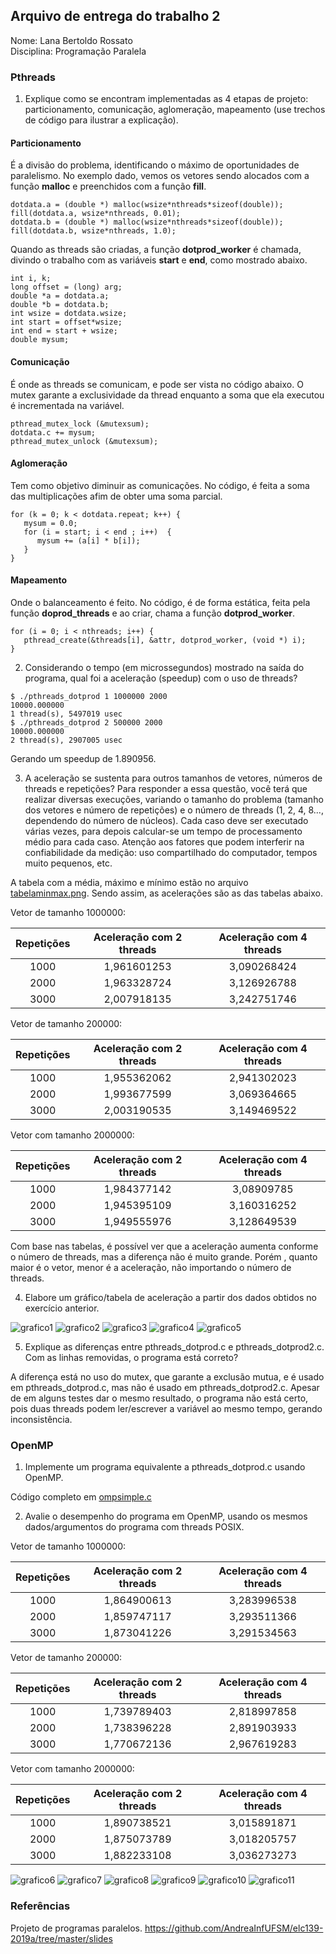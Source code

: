 ## Arquivo de entrega do trabalho 2

Nome: Lana Bertoldo Rossato  
Disciplina: Programação Paralela

### Pthreads

1. Explique como se encontram implementadas as 4 etapas de projeto: particionamento, comunicação, aglomeração, mapeamento (use trechos de código para ilustrar a explicação).
#### Particionamento 
É a divisão do problema, identificando o máximo de oportunidades de paralelismo. No exemplo dado, vemos os vetores sendo alocados com a função **malloc** e preenchidos com a função **fill**.
```
dotdata.a = (double *) malloc(wsize*nthreads*sizeof(double));
fill(dotdata.a, wsize*nthreads, 0.01);
dotdata.b = (double *) malloc(wsize*nthreads*sizeof(double));
fill(dotdata.b, wsize*nthreads, 1.0);
```
Quando as threads são criadas, a função **dotprod_worker** é chamada, divindo o trabalho com as variáveis **start** e **end**, como mostrado abaixo.
```
int i, k;
long offset = (long) arg;
double *a = dotdata.a;
double *b = dotdata.b;     
int wsize = dotdata.wsize;
int start = offset*wsize;
int end = start + wsize;
double mysum;
```
#### Comunicação
É onde as threads se comunicam, e pode ser vista no código abaixo. O mutex garante a exclusividade da thread enquanto a soma que ela executou é incrementada na variável.
```
pthread_mutex_lock (&mutexsum);
dotdata.c += mysum;
pthread_mutex_unlock (&mutexsum);
```
#### Aglomeração
Tem como objetivo diminuir as comunicações. No código, é feita a soma das multiplicações afim de obter uma soma parcial.
```
for (k = 0; k < dotdata.repeat; k++) {
   mysum = 0.0;
   for (i = start; i < end ; i++)  {
      mysum += (a[i] * b[i]);
   }
}
```
#### Mapeamento
Onde o balanceamento é feito. No código, é de forma estática, feita pela função **doprod_threads** e ao criar, chama a função **dotprod_worker**.
```
for (i = 0; i < nthreads; i++) {
   pthread_create(&threads[i], &attr, dotprod_worker, (void *) i);
}
```

2. Considerando o tempo (em microssegundos) mostrado na saída do programa, qual foi a aceleração (speedup) com o uso de threads?
```
$ ./pthreads_dotprod 1 1000000 2000
10000.000000
1 thread(s), 5497019 usec
$ ./pthreads_dotprod 2 500000 2000
10000.000000
2 thread(s), 2907005 usec
```
Gerando um speedup de 1.890956.

3. A aceleração se sustenta para outros tamanhos de vetores, números de threads e repetições? Para responder a essa questão, você terá que realizar diversas execuções, variando o tamanho do problema (tamanho dos vetores e número de repetições) e o número de threads (1, 2, 4, 8..., dependendo do número de núcleos). Cada caso deve ser executado várias vezes, para depois calcular-se um tempo de processamento médio para cada caso. Atenção aos fatores que podem interferir na confiabilidade da medição: uso compartilhado do computador, tempos muito pequenos, etc.

A tabela com a média, máximo e mínimo estão no arquivo [tabelaminmax.png](pthreads_dotprod/tabelaminmax.PNG). Sendo assim, as acelerações são as das tabelas abaixo.

Vetor de tamanho 1000000:

Repetições | Aceleração com 2 threads | Aceleração com 4 threads
:---------:|:------------------------:|:------------------------:
 1000      |   	1,961601253	        |      3,090268424
 2000	     |      1,963328724         |   	3,126926788
 3000      |     	2,007918135	        |      3,242751746

Vetor de tamanho 200000:

Repetições | Aceleração com 2 threads | Aceleração com 4 threads
:---------:|:------------------------:|:------------------------:
 1000      |    	1,955362062         |     2,941302023
 2000	     |      1,993677599         |  	  3,069364665
 3000	     |      2,003190535         |  	  3,149469522

Vetor com tamanho 2000000:  

Repetições | Aceleração com 2 threads | Aceleração com 4 threads
:---------:|:------------------------:|:------------------------:
 1000	     |      1,984377142	        |     3,08909785
 2000	     |      1,945395109	        |     3,160316252
 3000	     |      1,949555976	        |     3,128649539

Com base nas tabelas, é possível ver que a aceleração aumenta conforme o número de threads, mas a diferença não é muito grande. Porém , quanto maior é o vetor, menor é a aceleração, não importando o número de threads. 

4. Elabore um gráfico/tabela de aceleração a partir dos dados obtidos no exercício anterior.

![grafico1](pthreads_dotprod/grafico1.png)
![grafico2](pthreads_dotprod/grafico2.png)
![grafico3](pthreads_dotprod/grafico3.png)
![grafico4](pthreads_dotprod/grafico4.png)
![grafico5](pthreads_dotprod/grafico5.png)

5. Explique as diferenças entre pthreads_dotprod.c e pthreads_dotprod2.c. Com as linhas removidas, o programa está correto?

A diferença está no uso do mutex, que garante a exclusão mutua, e é usado em pthreads_dotprod.c, mas não é usado em pthreads_dotprod2.c. Apesar de em alguns testes dar o mesmo resultado, o programa não está certo, pois duas threads podem ler/escrever a variável ao mesmo tempo, gerando inconsistência.

### OpenMP
1. Implemente um programa equivalente a pthreads_dotprod.c usando OpenMP.

Código completo em [ompsimple.c](openmp/ompsimple.c)

2. Avalie o desempenho do programa em OpenMP, usando os mesmos dados/argumentos do programa com threads POSIX.

Vetor de tamanho 1000000:

Repetições | Aceleração com 2 threads | Aceleração com 4 threads
:---------:|:------------------------:|:------------------------:
 1000      |   	1,864900613	        |       3,283996538
 2000	     |      1,859747117	        |       3,293511366
 3000      |     	1,873041226	        |       3,291534563

Vetor de tamanho 200000:

Repetições | Aceleração com 2 threads | Aceleração com 4 threads
:---------:|:------------------------:|:------------------------:
 1000      |      1,739789403	        |       2,818997858
 2000	     |      1,738396228	        |       2,891903933
 3000	     |      1,770672136	        |       2,967619283

Vetor com tamanho 2000000:  

Repetições | Aceleração com 2 threads | Aceleração com 4 threads
:---------:|:------------------------:|:------------------------:
 1000	     |      1,890738521	        |       3,015891871
 2000	     |      1,875073789	        |       3,018205757
 3000	     |      1,882233108	        |       3,036273273

![grafico6](openmp/grafico6.png)
![grafico7](openmp/grafico7.png)
![grafico8](openmp/grafico8.png)
![grafico9](openmp/grafico9.png)
![grafico10](openmp/grafico10.png)
![grafico11](openmp/grafico11.png)

### Referências
Projeto de programas paralelos. https://github.com/AndreaInfUFSM/elc139-2019a/tree/master/slides
